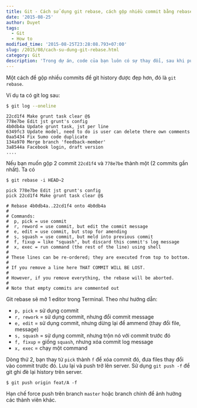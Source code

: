 ```yaml
---
title: Git - Cách sử dụng git rebase, cách gộp nhiều commit bằng rebase
date: '2015-08-25'
author: Duyet
tags:
  - Git
  - How to
modified_time: '2015-08-25T23:28:08.793+07:00'
slug: /2015/08/cach-su-dung-git-rebase.html
category: Git
description: 'Trong dự án, code của bạn luôn có sự thay đổi, sau khi push 1 đống commit lên github. Một ngày kia ông Leader kêu lại: "Ê mày, sửa chỗ này, sửa chỗ kia, code không đúng chuẩn rồi, bla bla ...". Thế là phải hồi hì hục cải tiến code, coding style cho "chuẩn".'
---
```


Một cách để gộp nhiều commits để git history được đẹp hơn, đó là `git rebase`.

Ví dụ ta có git log sau:

```bash
$ git log --oneline
```

```
22cd1f4 Make grunt task clear @$
778e7be Edit jst grunt's config
4b0db4a Update grunt task, jst per line
6349fc3 Update model, need to do is user can delete there own comments
0aa5434 Fix Sumo code duplicate
134a970 Merge branch 'feedback-member'
3a8544a Facebook login, draft version
....
```

Nếu bạn muốn gộp 2 commit `22cd1f4` và `778e7be` thành một (2 commits gần nhất). Ta có

```
$ git rebase -i HEAD~2
```

```
pick 778e7be Edit jst grunt's config
pick 22cd1f4 Make grunt task clear @$

# Rebase 4b0db4a..22cd1f4 onto 4b0db4a
#
# Commands:
#  p, pick = use commit
#  r, reword = use commit, but edit the commit message
#  e, edit = use commit, but stop for amending
#  s, squash = use commit, but meld into previous commit
#  f, fixup = like "squash", but discard this commit's log message
#  x, exec = run command (the rest of the line) using shell
#
# These lines can be re-ordered; they are executed from top to bottom.
#
# If you remove a line here THAT COMMIT WILL BE LOST.
#
# However, if you remove everything, the rebase will be aborted.
#
# Note that empty commits are commented out

```

Git rebase sẽ mở 1 editor trong Terminal. Theo như hướng dẫn:

- `p, pick` = sử dụng commit
- `r, rework` = sử dụng commit, nhưng đổi commit message
- `e, edit` = sử dụng commit, nhưng dừng lại để ammend (thay đổi file, message)
- `s, squash` = sử dụng commit, nhưng trộn nó với commit trước đó
- `f, fixup` = giống `squash`, nhưng xóa commit log message
- `x, exec` = chạy một command

Dòng thứ 2, bạn thay từ `pick` thành `f` để xóa commit đó, đưa files thay đổi vào commit trước đó.
Lưu lại và push trở lên server. Sử dụng `git push -f` để git ghi đè lại history trên server.

```
$ git push origin feat/A -f
```

Hạn chế force push trên branch `master` hoặc branch chính để ảnh hưởng các thành viên khác.
